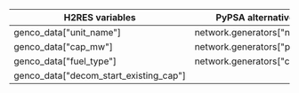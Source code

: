 | **H2RES variables**            | **PyPSA alternatives**       |
|-----------------------------|-----------------------------------------------|
| genco_data["unit_name"]                   | network.generators["name"]      |
| genco_data["cap_mw"]| network.generators["p_nom"]|
|genco_data["fuel_type"]|network.generators["carrier"]|
|genco_data["decom_start_existing_cap"]||